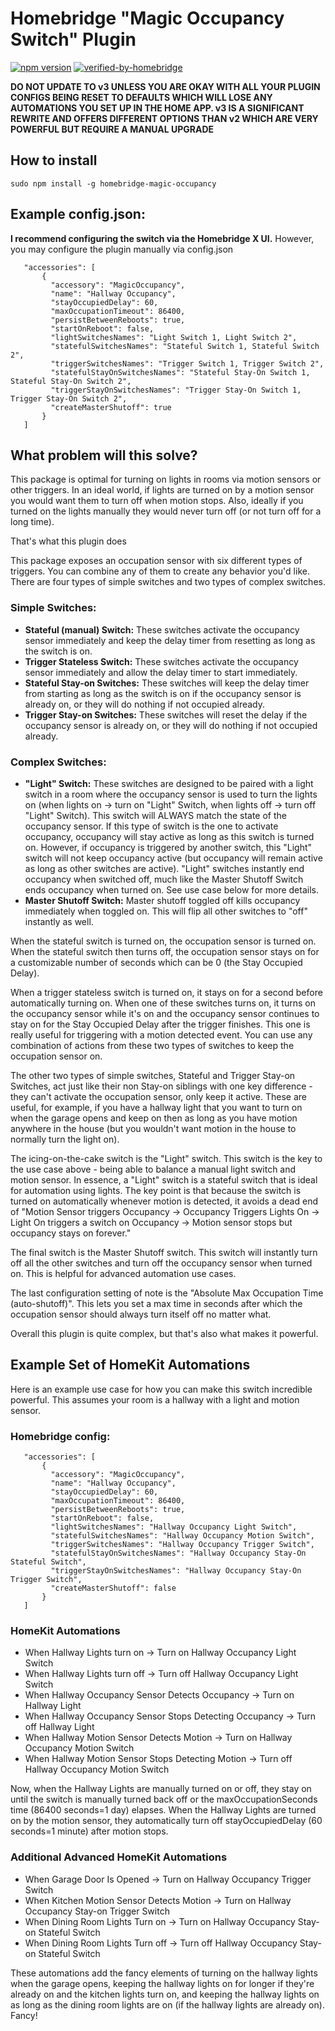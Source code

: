 # Homebridge "Magic Occupancy Switch" Plugin
[![npm version](https://badge.fury.io/js/homebridge-magic-occupancy.svg)](https://badge.fury.io/js/homebridge-magic-occupancy)
[![verified-by-homebridge](https://badgen.net/badge/homebridge/verified/purple)](https://github.com/homebridge/homebridge/wiki/Verified-Plugins)

**DO NOT UPDATE TO v3 UNLESS YOU ARE OKAY WITH ALL YOUR PLUGIN CONFIGS BEING RESET TO DEFAULTS WHICH WILL LOSE ANY AUTOMATIONS YOU SET UP IN THE HOME APP. v3 IS A SIGNIFICANT REWRITE AND OFFERS DIFFERENT OPTIONS THAN v2 WHICH ARE VERY POWERFUL BUT REQUIRE A MANUAL UPGRADE**

## How to install

 ```sudo npm install -g homebridge-magic-occupancy```

## Example config.json:
  **I recommend configuring the switch via the Homebridge X UI.** However, you may configure the plugin manually via config.json
 ```
    "accessories": [
        {
          "accessory": "MagicOccupancy",
          "name": "Hallway Occupancy",
          "stayOccupiedDelay": 60,
          "maxOccupationTimeout": 86400,
          "persistBetweenReboots": true,
          "startOnReboot": false,
          "lightSwitchesNames": "Light Switch 1, Light Switch 2",
          "statefulSwitchesNames": "Stateful Switch 1, Stateful Switch 2",
          "triggerSwitchesNames": "Trigger Switch 1, Trigger Switch 2",
          "statefulStayOnSwitchesNames": "Stateful Stay-On Switch 1, Stateful Stay-On Switch 2",
          "triggerStayOnSwitchesNames": "Trigger Stay-On Switch 1, Trigger Stay-On Switch 2",
          "createMasterShutoff": true
        }
    ]
```

## What problem will this solve?

This package is optimal for turning on lights in rooms via motion sensors or other triggers.
In an ideal world, if lights are turned on by a motion sensor you would want them to turn off when motion stops.
Also, ideally if you turned on the lights manually they would never turn off (or not turn off for a long time).

That's what this plugin does

This package exposes an occupation sensor with six different types of triggers. You can combine any of them to create any behavior you'd like. There are four types of simple switches and two types of complex switches.
### Simple Switches:
- **Stateful (manual) Switch:** These switches activate the occupancy sensor immediately and keep the delay timer from resetting as long as the switch is on.
- **Trigger Stateless Switch:** These switches activate the occupancy sensor immediately and allow the delay timer to start immediately.
- **Stateful Stay-on Switches:** These switches will keep the delay timer from starting as long as the switch is on if the occupancy sensor is already on, or they will do nothing if not occupied already.
- **Trigger Stay-on Switches:** These switches will reset the delay if the occupancy sensor is already on, or they will do nothing if not occupied already.

### Complex Switches:
- **"Light" Switch:** These switches are designed to be paired with a light switch in a room where the occupancy sensor is used to turn the lights on (when lights on -> turn on "Light" Switch, when lights off -> turn off "Light" Switch). This switch will ALWAYS match the state of the occupancy sensor. If this type of switch is the one to activate occupancy, occupancy will stay active as long as this switch is turned on. However, if occupancy is triggered by another switch, this "Light" switch will not keep occupancy active (but occupancy will remain active as long as other switches are active). "Light" switches instantly end occupancy when switched off, much like the Master Shutoff Switch ends occupancy when turned on. See use case below for more details.
- **Master Shutoff Switch:** Master shutoff toggled off kills occupancy immediately when toggled on. This will flip all other switches to "off" instantly as well.


When the stateful switch is turned on, the occupation sensor is turned on. When the stateful switch then turns off, the occupation sensor stays on for a customizable number of seconds which can be 0 (the Stay Occupied Delay).

When a trigger stateless switch is turned on, it stays on for a second before automatically turning on. When one of these switches turns on, it turns on the occupancy sensor while it's on and the occupancy sensor continues to stay on for the Stay Occupied Delay after the trigger finishes. This one is really useful for triggering with a motion detected event. You can use any combination of actions from these two types of switches to keep the occupation sensor on.

The other two types of simple switches, Stateful and Trigger Stay-on Switches, act just like their non Stay-on siblings with one key difference - they can't activate the occupation sensor, only keep it active. These are useful, for example, if you have a hallway light that you want to turn on when the garage opens and keep on then as long as you have motion anywhere in the house (but you wouldn't want motion in the house to normally turn the light on).

The icing-on-the-cake switch is the "Light" switch. This switch is the key to the use case above - being able to balance a manual light switch and motion sensor. In essence, a "Light" switch is a stateful switch that is ideal for automation using lights. The key point is that because the switch is turned on automatically whenever motion is detected, it avoids a dead end of "Motion Sensor triggers Occupancy -> Occupancy Triggers Lights On -> Light On triggers a switch on Occupancy -> Motion sensor stops but occupancy stays on forever."

The final switch is the Master Shutoff switch. This switch will instantly turn off all the other switches and turn off the occupancy sensor when turned on. This is helpful for advanced automation use cases.

The last configuration setting of note is the "Absolute Max Occupation Time (auto-shutoff)". This lets you set a max time in seconds after which the occupation sensor should always turn itself off no matter what.

Overall this plugin is quite complex, but that's also what makes it powerful.


## Example Set of HomeKit Automations

Here is an example use case for how you can make this switch incredible powerful. This assumes your room is a hallway with a light and motion sensor.

### Homebridge config:
 ```
    "accessories": [
        {
          "accessory": "MagicOccupancy",
          "name": "Hallway Occupancy",
          "stayOccupiedDelay": 60,
          "maxOccupationTimeout": 86400,
          "persistBetweenReboots": true,
          "startOnReboot": false,
          "lightSwitchesNames": "Hallway Occupancy Light Switch",
          "statefulSwitchesNames": "Hallway Occupancy Motion Switch",
          "triggerSwitchesNames": "Hallway Occupancy Trigger Switch",
          "statefulStayOnSwitchesNames": "Hallway Occupancy Stay-On Stateful Switch",
          "triggerStayOnSwitchesNames": "Hallway Occupancy Stay-On Trigger Switch",
          "createMasterShutoff": false
        }
    ]
```

### HomeKit Automations
- When Hallway Lights turn on -> Turn on Hallway Occupancy Light Switch
- When Hallway Lights turn off -> Turn off Hallway Occupancy Light Switch
- When Hallway Occupancy Sensor Detects Occupancy -> Turn on Hallway Light
- When Hallway Occupancy Sensor Stops Detecting Occupancy -> Turn off Hallway Light
- When Hallway Motion Sensor Detects Motion -> Turn on Hallway Occupancy Motion Switch
- When Hallway Motion Sensor Stops Detecting Motion -> Turn off Hallway Occupancy Motion Switch

Now, when the Hallway Lights are manually turned on or off, they stay on until the switch is manually turned back off or the maxOccupationSeconds time (86400 seconds=1 day) elapses.
When the Hallway Lights are turned on by the motion sensor, they automatically turn off stayOccupiedDelay (60 seconds=1 minute) after motion stops.

### Additional Advanced HomeKit Automations
- When Garage Door Is Opened -> Turn on Hallway Occupancy Trigger Switch
- When Kitchen Motion Sensor Detects Motion -> Turn on Hallway Occupancy Stay-on Trigger Switch
- When Dining Room Lights Turn on -> Turn on Hallway Occupancy Stay-on Stateful Switch
- When Dining Room Lights Turn off -> Turn off Hallway Occupancy Stay-on Stateful Switch

These automations add the fancy elements of turning on the hallway lights when the garage opens, keeping the hallway lights on for longer if they're already on and the kitchen lights turn on, and keeping the hallway lights on as long as the dining room lights are on (if the hallway lights are already on).
Fancy!
